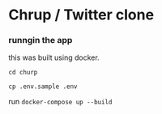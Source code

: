 # Chrup / Twitter clone

### runngin the app

this was built using docker. 

`cd churp`

`cp .env.sample .env`

run `docker-compose up --build`
